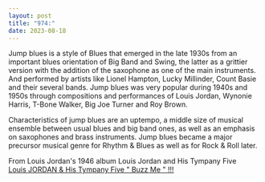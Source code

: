 ```yaml
---
layout: post
title: "974:"
date: 2023-08-18
---
```


Jump blues is a style of Blues that emerged in the late 1930s from an important blues orientation of Big Band and Swing, the latter as a grittier version with the addition of the saxophone as one of the main instruments. And performed by artists like Lionel Hampton, Lucky Millinder, Count Basie and their several bands. Jump blues was very popular during 1940s and 1950s through compositions and performances of Louis Jordan, Wynonie Harris, T-Bone Walker, Big Joe Turner and Roy Brown.

Characteristics of jump blues are an uptempo, a middle size of musical ensemble between usual blues and big band ones, as well as an emphasis on saxophones and brass instruments. Jump blues became a major precursor musical genre for Rhythm & Blues as well as for Rock & Roll later.

From Louis Jordan's 1946 album Louis Jordan and His Tympany Five  
[Louis JORDAN & His Tympany Five " Buzz Me " \!\!\!](https://youtu.be/4fdlfXfF8GY?t=3)
